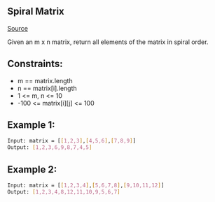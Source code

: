 ## Spiral Matrix
[Source](https://leetcode.com/problems/spiral-matrix/)

Given an m x n matrix, return all elements of the matrix in spiral order.

## Constraints:

 - m == matrix.length
 - n == matrix[i].length
 - 1 <= m, n <= 10
 - -100 <= matrix[i][j] <= 100

## Example 1:
```sh
Input: matrix = [[1,2,3],[4,5,6],[7,8,9]]
Output: [1,2,3,6,9,8,7,4,5]
```

## Example 2:
```sh
Input: matrix = [[1,2,3,4],[5,6,7,8],[9,10,11,12]]
Output: [1,2,3,4,8,12,11,10,9,5,6,7]
```
